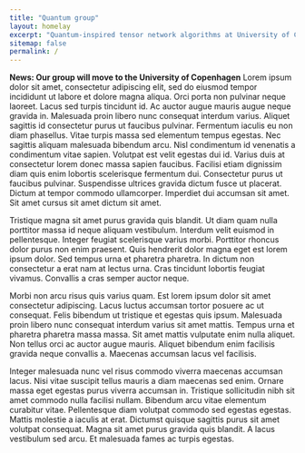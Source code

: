 ```yaml
---
title: "Quantum group"
layout: homelay
excerpt: "Quantum-inspired tensor network algorithms at University of Copenhagen"
sitemap: false
permalink: /
---
```


**News: Our group will move to the University of Copenhagen** 
Lorem ipsum dolor sit amet, consectetur adipiscing elit, sed do eiusmod tempor incididunt ut labore et dolore magna aliqua. Orci porta non pulvinar neque laoreet. Lacus sed turpis tincidunt id. Ac auctor augue mauris augue neque gravida in. Malesuada proin libero nunc consequat interdum varius. Aliquet sagittis id consectetur purus ut faucibus pulvinar. Fermentum iaculis eu non diam phasellus. Vitae turpis massa sed elementum tempus egestas. Nec sagittis aliquam malesuada bibendum arcu. Nisl condimentum id venenatis a condimentum vitae sapien. Volutpat est velit egestas dui id. Varius duis at consectetur lorem donec massa sapien faucibus. Facilisi etiam dignissim diam quis enim lobortis scelerisque fermentum dui. Consectetur purus ut faucibus pulvinar. Suspendisse ultrices gravida dictum fusce ut placerat. Dictum at tempor commodo ullamcorper. Imperdiet dui accumsan sit amet. Sit amet cursus sit amet dictum sit amet.

Tristique magna sit amet purus gravida quis blandit. Ut diam quam nulla porttitor massa id neque aliquam vestibulum. Interdum velit euismod in pellentesque. Integer feugiat scelerisque varius morbi. Porttitor rhoncus dolor purus non enim praesent. Quis hendrerit dolor magna eget est lorem ipsum dolor. Sed tempus urna et pharetra pharetra. In dictum non consectetur a erat nam at lectus urna. Cras tincidunt lobortis feugiat vivamus. Convallis a cras semper auctor neque.

Morbi non arcu risus quis varius quam. Est lorem ipsum dolor sit amet consectetur adipiscing. Lacus luctus accumsan tortor posuere ac ut consequat. Felis bibendum ut tristique et egestas quis ipsum. Malesuada proin libero nunc consequat interdum varius sit amet mattis. Tempus urna et pharetra pharetra massa massa. Sit amet mattis vulputate enim nulla aliquet. Non tellus orci ac auctor augue mauris. Aliquet bibendum enim facilisis gravida neque convallis a. Maecenas accumsan lacus vel facilisis.

Integer malesuada nunc vel risus commodo viverra maecenas accumsan lacus. Nisi vitae suscipit tellus mauris a diam maecenas sed enim. Ornare massa eget egestas purus viverra accumsan in. Tristique sollicitudin nibh sit amet commodo nulla facilisi nullam. Bibendum arcu vitae elementum curabitur vitae. Pellentesque diam volutpat commodo sed egestas egestas. Mattis molestie a iaculis at erat. Dictumst quisque sagittis purus sit amet volutpat consequat. Magna sit amet purus gravida quis blandit. A lacus vestibulum sed arcu. Et malesuada fames ac turpis egestas.

